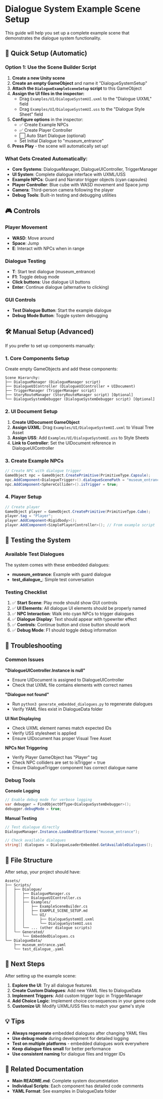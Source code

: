 # Dialogue System Example Scene Setup

This guide will help you set up a complete example scene that demonstrates the dialogue system functionality.

## 🚀 Quick Setup (Automatic)

### Option 1: Use the Scene Builder Script

1. **Create a new Unity scene**
2. **Create an empty GameObject** and name it "DialogueSystemSetup"
3. **Attach the `DialogueExampleSceneSetup` script** to this GameObject
4. **Assign the UI files in the inspector:**
   - Drag `Examples/UI/DialogueSystemUI.uxml` to the "Dialogue UIXML" field
   - Drag `Examples/UI/DialogueSystemUI.uss` to the "Dialogue Style Sheet" field
5. **Configure options** in the inspector:
   - ✅ Create Example NPCs
   - ✅ Create Player Controller  
   - ⬜ Auto Start Dialogue (optional)
   - Set Initial Dialogue to "museum_entrance"
6. **Press Play** - the scene will automatically set up!

### What Gets Created Automatically:

- **Core Systems**: DialogueManager, DialogueUIController, TriggerManager
- **UI System**: Complete dialogue interface with UXML/USS
- **Example NPCs**: Guard and Narrator trigger objects (cyan capsules)
- **Player Controller**: Blue cube with WASD movement and Space jump
- **Camera**: Third-person camera following the player
- **Debug Tools**: Built-in testing and debugging utilities

## 🎮 Controls

### Player Movement
- **WASD**: Move around
- **Space**: Jump
- **E**: Interact with NPCs when in range

### Dialogue Testing
- **T**: Start test dialogue (museum_entrance)
- **F1**: Toggle debug mode
- **Click buttons**: Use dialogue UI buttons
- **Enter**: Continue dialogue (alternative to clicking)

### GUI Controls
- **Test Dialogue Button**: Start the example dialogue
- **Debug Mode Button**: Toggle system debugging

## 🛠️ Manual Setup (Advanced)

If you prefer to set up components manually:

### 1. Core Components Setup

Create empty GameObjects and add these components:

```
Scene Hierarchy:
├── DialogueManager (DialogueManager script)
├── DialogueUIController (DialogueUIController + UIDocument)
├── TriggerManager (TriggerManager script)
├── StoryRouteManager (StoryRouteManager script) [Optional]
└── DialogueSystemDebugger (DialogueSystemDebugger script) [Optional]
```

### 2. UI Document Setup

1. **Create UIDocument GameObject**
2. **Assign UXML**: Drag `Examples/UI/DialogueSystemUI.uxml` to Visual Tree Asset
3. **Assign USS**: Add `Examples/UI/DialogueSystemUI.uss` to Style Sheets
4. **Link to Controller**: Set the UIDocument reference in DialogueUIController

### 3. Create Example NPCs

```csharp
// Create NPC with dialogue trigger
GameObject npc = GameObject.CreatePrimitive(PrimitiveType.Capsule);
npc.AddComponent<DialogueTrigger>().dialogueScenePath = "museum_entrance";
npc.AddComponent<SphereCollider>().isTrigger = true;
```

### 4. Player Setup

```csharp
// Create player
GameObject player = GameObject.CreatePrimitive(PrimitiveType.Cube);
player.tag = "Player";
player.AddComponent<Rigidbody>();
player.AddComponent<SimplePlayerController>(); // From example script
```

## 📝 Testing the System

### Available Test Dialogues

The system comes with these embedded dialogues:
- **museum_entrance**: Example with guard dialogue
- **test_dialogue_**: Simple test conversation

### Testing Checklist

1. ✅ **Start Scene**: Play mode should show GUI controls
2. ✅ **UI Elements**: All dialogue UI elements should be properly named
3. ✅ **NPC Interaction**: Walk into cyan NPCs to trigger dialogues
4. ✅ **Dialogue Display**: Text should appear with typewriter effect
5. ✅ **Controls**: Continue button and close button should work
6. ✅ **Debug Mode**: F1 should toggle debug information

## 🐛 Troubleshooting

### Common Issues

**"DialogueUIController.Instance is null"**
- Ensure UIDocument is assigned to DialogueUIController
- Check that UXML file contains elements with correct names

**"Dialogue not found"**
- Run `python3 generate_embedded_dialogues.py` to regenerate dialogues
- Verify YAML files exist in DialogueData folder

**UI Not Displaying**
- Check UXML element names match expected IDs
- Verify USS stylesheet is applied
- Ensure UIDocument has proper Visual Tree Asset

**NPCs Not Triggering**
- Verify Player GameObject has "Player" tag
- Check NPC colliders are set to isTrigger = true
- Ensure DialogueTrigger component has correct dialogue name

### Debug Tools

**Console Logging**
```csharp
// Enable debug mode for verbose logging
var debugger = FindObjectOfType<DialogueSystemDebugger>();
debugger.debugMode = true;
```

**Manual Testing**
```csharp
// Test dialogue directly
DialogueManager.Instance.LoadAndStartScene("museum_entrance");

// Check available dialogues
string[] dialogues = DialogueLoaderEmbedded.GetAvailableDialogues();
```

## 📁 File Structure

After setup, your project should have:

```
Assets/
├── Scripts/
│   ├── Dialogue/
│   │   ├── DialogueManager.cs
│   │   ├── DialogueUIController.cs
│   │   ├── Examples/
│   │   │   ├── ExampleSceneBuilder.cs
│   │   │   ├── EXAMPLE_SCENE_SETUP.md
│   │   │   └── UI/
│   │   │       ├── DialogueSystemUI.uxml
│   │   │       └── DialogueSystemUI.uss
│   │   └── ... (other dialogue scripts)
│   └── Generated/
│       └── EmbeddedDialogues.cs
└── DialogueData/
    ├── museum_entrance.yaml
    └── test_dialogue_.yaml
```

## 🎯 Next Steps

After setting up the example scene:

1. **Explore the UI**: Try all dialogue features
2. **Create Custom Dialogues**: Add new YAML files to DialogueData
3. **Implement Triggers**: Add custom trigger logic in TriggerManager
4. **Add Choice Logic**: Implement choice consequences in your game code
5. **Customize UI**: Modify UXML/USS files to match your game's style

## 💡 Tips

- **Always regenerate** embedded dialogues after changing YAML files
- **Use debug mode** during development for detailed logging
- **Test on multiple platforms** - embedded dialogues work everywhere
- **Keep dialogue files small** for better performance
- **Use consistent naming** for dialogue files and trigger IDs

## 🔗 Related Documentation

- **Main README.md**: Complete system documentation
- **Individual Scripts**: Each component has detailed code comments
- **YAML Format**: See examples in DialogueData folder
